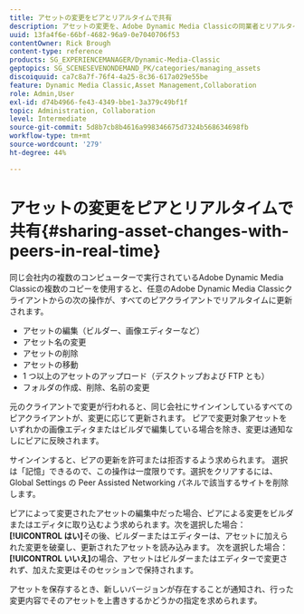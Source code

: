 ```yaml
---
title: アセットの変更をピアとリアルタイムで共有
description: アセットの変更を、Adobe Dynamic Media Classicの同業者とリアルタイムで共有する方法を説明します。
uuid: 13fa4f6e-66bf-4682-96a9-0e7040706f53
contentOwner: Rick Brough
content-type: reference
products: SG_EXPERIENCEMANAGER/Dynamic-Media-Classic
geptopics: SG_SCENESEVENONDEMAND_PK/categories/managing_assets
discoiquuid: ca7c8a7f-76f4-4a25-8c36-617a029e55be
feature: Dynamic Media Classic,Asset Management,Collaboration
role: Admin,User
exl-id: d74b4966-fe43-4349-bbe1-3a379c49bf1f
topic: Administration, Collaboration
level: Intermediate
source-git-commit: 5d8b7cb8b4616a998346675d7324b568634698fb
workflow-type: tm+mt
source-wordcount: '279'
ht-degree: 44%

---
```


# アセットの変更をピアとリアルタイムで共有{#sharing-asset-changes-with-peers-in-real-time}

同じ会社内の複数のコンピューターで実行されているAdobe Dynamic Media Classicの複数のコピーを使用すると、任意のAdobe Dynamic Media Classicクライアントからの次の操作が、すべてのピアクライアントでリアルタイムに更新されます。

* アセットの編集（ビルダー、画像エディターなど）
* アセット名の変更
* アセットの削除
* アセットの移動
* 1 つ以上のアセットのアップロード（デスクトップおよび FTP とも）
* フォルダの作成、削除、名前の変更

元のクライアントで変更が行われると、同じ会社にサインインしているすべてのピアクライアントが、変更に応じて更新されます。 ピアで変更対象アセットをいずれかの画像エディタまたはビルダで編集している場合を除き、変更は通知なしにピアに反映されます。

サインインすると、ピアの更新を許可または拒否するよう求められます。 選択は「記憶」できるので、この操作は一度限りです。選択をクリアするには、Global Settings の Peer Assisted Networking パネルで該当するサイトを削除します。

ピアによって変更されたアセットの編集中だった場合、ピアによる変更をビルダまたはエディタに取り込むよう求められます。次を選択した場合： **[!UICONTROL はい]**&#x200B;その後、ビルダーまたはエディターは、アセットに加えられた変更を破棄し、更新されたアセットを読み込みます。 次を選択した場合： **[!UICONTROL いいえ]**&#x200B;の場合、アセットはビルダーまたはエディターで変更されず、加えた変更はそのセッションで保持されます。

アセットを保存するとき、新しいバージョンが存在することが通知され、行った変更内容でそのアセットを上書きするかどうかの指定を求められます。
